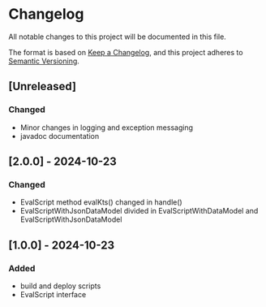 # Changelog

All notable changes to this project will be documented in this file.

The format is based on [Keep a Changelog](https://keepachangelog.com/en/1.1.0/),
and this project adheres to [Semantic Versioning](https://semver.org/spec/v2.0.0.html).

## [Unreleased]

### Changed

- Minor changes in logging and exception messaging
- javadoc documentation

## [2.0.0] - 2024-10-23

### Changed

- EvalScript method evalKts() changed in handle()
- EvalScriptWithJsonDataModel divided in EvalScriptWithDataModel and EvalScriptWithJsonDataModel

## [1.0.0] - 2024-10-23

### Added

- build and deploy scripts
- EvalScript interface
